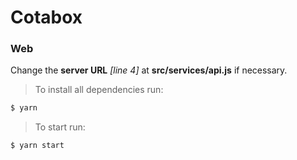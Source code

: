 # Cotabox

### Web

Change the **server URL** *[line 4]* at **src/services/api.js** if necessary.

>To install all dependencies run:
```sh
$ yarn
```

>To start run:<br />
```sh
$ yarn start
```